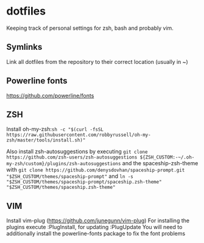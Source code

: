 # dotfiles
Keeping track of personal settings for zsh, bash and probably vim.

## Symlinks
Link all dotfiles from the repository to their correct location (usually in ~)

## Powerline fonts
https://github.com/powerline/fonts

## ZSH
Install oh-my-zsh:`sh -c "$(curl -fsSL https://raw.githubusercontent.com/robbyrussell/oh-my-zsh/master/tools/install.sh)"`

Also install zsh-autosuggestions by executing `git clone https://github.com/zsh-users/zsh-autosuggestions ${ZSH_CUSTOM:-~/.oh-my-zsh/custom}/plugins/zsh-autosuggestions` and the spaceship-zsh-theme with `git clone https://github.com/denysdovhan/spaceship-prompt.git "$ZSH_CUSTOM/themes/spaceship-prompt"` and `ln -s "$ZSH_CUSTOM/themes/spaceship-prompt/spaceship.zsh-theme" "$ZSH_CUSTOM/themes/spaceship.zsh-theme"`

## VIM
Install vim-plug (https://github.com/junegunn/vim-plug)
For installing the plugins execute :PlugInstall, for updating :PlugUpdate
You will need to additionally install the powerline-fonts package to fix the font problems
